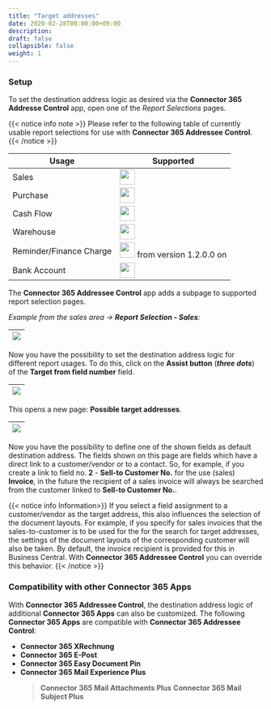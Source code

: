 ```yaml
---
title: "Target addresses"
date: 2020-02-28T00:00:00+09:00
description:
draft: false
collapsible: false
weight: 1
---
```

### Setup

To set the destination address logic as desired via the **Connector 365 Addresse Control** app, open one of the *Report Selections* pages.

{{< notice info note >}}
Please refer to the following table of currently usable report selections for use with **Connector 365 Addressee Control**.
{{< /notice >}}

| Usage | Supported |
-------------|-------------
| Sales    | <img src="/images/apps/Addresse_Control/tick.png" width=30 > |
| Purchase    | <img src="/images/apps/Addresse_Control/tick.png" width=30 > |
| Cash Flow   | <img src="/images/apps/Addresse_Control/cross.png" width=30 > |
| Warehouse      | <img src="/images/apps/Addresse_Control/cross.png" width=30 > |
| Reminder/Finance Charge  | <img src="/images/apps/Addresse_Control/tick.png" width=30 > from version 1.2.0.0 on|
| Bank Account | <img src="/images/apps/Addresse_Control/cross.png" width=30 > |

The **Connector 365 Addressee Control** app adds a subpage to supported report selection pages.

*Example from the sales area -> **Report Selection - Sales**:*

|<img src="/images/apps/Addresse_Control/Report_Selection_Sales.png" />|
|-|

Now you have the possibility to set the destination address logic for different report usages.
To do this, click on the **Assist button** (***three dots***) of the **Target from field number** field.

|![](/images/apps/Addresse_Control/Report_Selection_Sales_AssistButton.png)|
|-|

This opens a new page: **Possible target addresses**.

|![](/images/apps/Addresse_Control/PossibleTargetAddresses.png)|
|-|

Now you have the possibility to define one of the shown fields as default destination address.
The fields shown on this page are fields which have a direct link to a customer/vendor or to a contact.
So, for example, if you create a link to field no. **2** - **Sell-to Customer No.** for the use (sales) **Invoice**, in the future the recipient of a sales invoice will always be searched from the customer linked to **Sell-to Customer No.**.

{{< notice info Information>}}
If you select a field assignment to a customer/vendor as the target address, this also influences the selection of the document layouts.
For example, if you specify for sales invoices that the sales-to-customer is to be used for the 
for the search for target addresses, the settings of the document layouts of the corresponding customer will also be taken. By default, the invoice recipient is provided for this in Business Central. 
With **Connector 365 Addressee Control** you can override this behavior.
{{< /notice >}}

<a name="ACCon365" class="anchor"></a>
### Compatibility with other **Connector 365 Apps**

With **Connector 365 Addressee Control**, the destination address logic of additional **Connector 365 Apps** can also be customized.
The following **Connector 365 Apps** are compatible with **Connector 365 Addressee Control**:
-  **Connector 365 XRechnung**
-  **Connector 365 E-Post**
-  **Connector 365 Easy Document Pin**
-  **Connector 365 Mail Experience Plus**
   >  **Connector 365 Mail Attachments Plus**
   >  **Connector 365 Mail Subject Plus**
